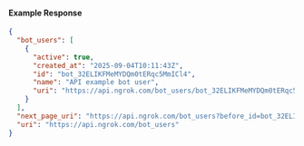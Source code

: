 <!-- Code generated for API Clients. DO NOT EDIT. -->

#### Example Response

```json
{
  "bot_users": [
    {
      "active": true,
      "created_at": "2025-09-04T10:11:43Z",
      "id": "bot_32ELIKFMeMYDQm0tERqc5MmICl4",
      "name": "API example bot user",
      "uri": "https://api.ngrok.com/bot_users/bot_32ELIKFMeMYDQm0tERqc5MmICl4"
    }
  ],
  "next_page_uri": "https://api.ngrok.com/bot_users?before_id=bot_32ELIKFMeMYDQm0tERqc5MmICl4&limit=1",
  "uri": "https://api.ngrok.com/bot_users"
}
```
